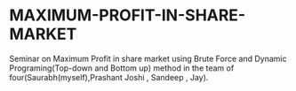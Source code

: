 # MAXIMUM-PROFIT-IN-SHARE-MARKET
Seminar on Maximum Profit in share market using  Brute Force and Dynamic Programing(Top-down and Bottom up) method in the team of four(Saurabh(myself),Prashant Joshi , Sandeep , Jay).
